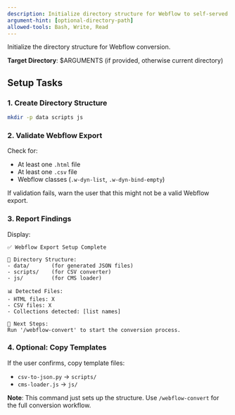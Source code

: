 ```yaml
---
description: Initialize directory structure for Webflow to self-served page conversion
argument-hint: [optional-directory-path]
allowed-tools: Bash, Write, Read
---
```


Initialize the directory structure for Webflow conversion.

**Target Directory**: $ARGUMENTS (if provided, otherwise current directory)

## Setup Tasks

### 1. Create Directory Structure
```bash
mkdir -p data scripts js
```

### 2. Validate Webflow Export
Check for:
- At least one `.html` file
- At least one `.csv` file
- Webflow classes (`.w-dyn-list`, `.w-dyn-bind-empty`)

If validation fails, warn the user that this might not be a valid Webflow export.

### 3. Report Findings
Display:
```
✅ Webflow Export Setup Complete

📁 Directory Structure:
- data/       (for generated JSON files)
- scripts/    (for CSV converter)
- js/         (for CMS loader)

📊 Detected Files:
- HTML files: X
- CSV files: X
- Collections detected: [list names]

🚀 Next Steps:
Run '/webflow-convert' to start the conversion process.
```

### 4. Optional: Copy Templates
If the user confirms, copy template files:
- `csv-to-json.py` → `scripts/`
- `cms-loader.js` → `js/`

**Note**: This command just sets up the structure. Use `/webflow-convert` for the full conversion workflow.

